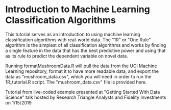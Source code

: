 <h1>Introduction to Machine Learning Classification Algorithms</h1>

This tutorial serves as an introduction to using machine learning classification algorithms with real-world data. The "1R" or "One Rule" algorithm is the simplest of all classification algorithms and works by finding a single feature in the data that has the best predictive power and using that as its rule to predict the dependent variable on novel data. 

Running formatMushroomData.R will pull the data from the UCI Machine Learning repository, format it to have more readable data, and export the data as "mushroom_data.csv", which you will need in order to run the 1R_tutorial.R script. The "mushroom_data.csv" file is provided here.

Tutorial from live-coded example presented at "Getting Started With Data Science" talk hosted by Research Triangle Analysts and Fidelity Investments on 1/15/2019

